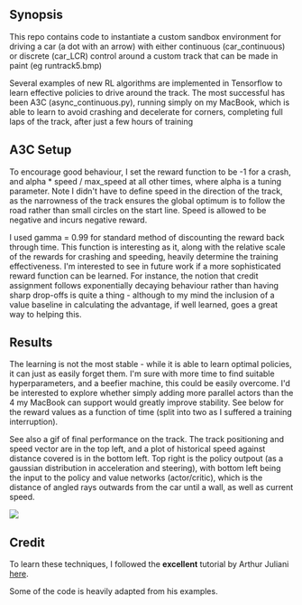 ## Synopsis

This repo contains code to instantiate a custom sandbox environment for driving a car (a dot with an arrow) with either continuous (car_continuous) or discrete (car_LCR) control around a custom track that can be made in paint (eg runtrack5.bmp)

Several examples of new RL algorithms are implemented in Tensorflow to learn effective policies to drive around the track. The most successful has been A3C (async_continuous.py), running simply on my MacBook, which is able to learn to avoid crashing and decelerate for corners, completing full laps of the track, after just a few hours of training

## A3C Setup

To encourage good behaviour, I set the reward function to be -1 for a crash, and alpha * speed / max_speed at all other times, where alpha is a tuning parameter. Note I didn't have to define speed in the direction of the track, as the narrowness of the track ensures the global optimum is to follow the road rather than small circles on the start line. Speed is allowed to be negative and incurs negative reward.

I used gamma = 0.99 for standard method of discounting the reward back through time. This function is interesting as it, along with the relative scale of the rewards for crashing and speeding, heavily determine the training effectiveness. I'm interested to see in future work if a more sophisticated reward function can be learned. For instance, the notion that credit assignment follows exponentially decaying behaviour rather than having sharp drop-offs is quite a thing - although to my mind the inclusion of a value baseline in calculating the advantage, if well learned, goes a great way to helping this.

## Results

The learning is not the most stable - while it is able to learn optimal policies, it can just as easily forget them. I'm sure with more time to find suitable hyperparameters, and a beefier machine, this could be easily overcome. I'd be interested to explore whether simply adding more parallel actors than the 4 my MacBook can support would greatly improve stability. See below for the reward values as a function of time (split into two as I suffered a training interruption).

See also a gif of final performance on the track. The track positioning and speed vector are in the top left, and a plot of historical speed against distance covered is in the bottom left. Top right is the policy outpout (as a gaussian distribution in acceleration and steering), with bottom left being the input to the policy and value networks (actor/critic), which is the distance of angled rays outwards from the car until a wall, as well as current speed.

![](https://github.com/timscholtes/rl_car/blob/master/movie.gif)

## Credit

To learn these techniques, I followed the **excellent** tutorial by Arthur Juliani [here](https://medium.com/emergent-future/simple-reinforcement-learning-with-tensorflow-part-0-q-learning-with-tables-and-neural-networks-d195264329d0).

Some of the code is heavily adapted from his examples.
